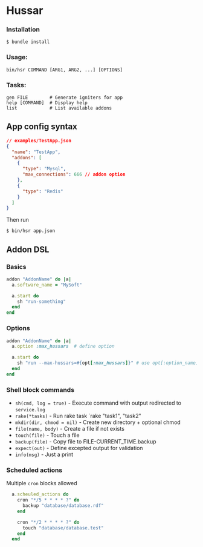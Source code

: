 # Hussar

### Installation
  ```
  $ bundle install
  ```

### Usage:
  ```
  bin/hsr COMMAND [ARG1, ARG2, ...] [OPTIONS]
  ```

### Tasks:

  ```
  gen FILE        # Generate igniters for app
  help [COMMAND]  # Display help
  list            # List available addons
  ```

## App config syntax

```json
// examples/TestApp.json
{
  "name": "TestApp",
  "addons": [
    {
      "type": "Mysql",
      "max_connections": 666 // addon option
    },
    {
      "type": "Redis"
    }
  ]
}
```

Then run

```
$ bin/hsr app.json
```


## Addon DSL


### Basics
```ruby
addon "AddonName" do |a|
  a.software_name = "MySoft"

  a.start do
    sh "run-something"
  end
end
```

### Options
```ruby
addon "AddonName" do |a|
  a.option :max_hussars  # define option

  a.start do
    sh "run --max-hussars=#{opt[:max_hussars]}" # use opt[:option_name]
  end
end
```

### Shell block commands

- `sh(cmd, log = true)` - Execute command with output redirected to `service.log`
- `rake(*tasks)` - Run rake task `rake "task1", "task2"
- `mkdir(dir, chmod = nil)` - Create new directory + optional chmod
- `file(name, body)` - Create a file if not exists
- `touch(file)` - Touch a file
- `backup(file)` - Copy file to FILE-CURRENT_TIME.backup
- `expect(out)` - Define excepted output for validation
- `info(msg)` - Just a print

### Scheduled actions

Multiple `cron` blocks allowed

```ruby
  a.scheuled_actions do
    cron "*/5 * * * * ?" do
      backup "database/database.rdf"
    end

    cron "*/2 * * * * ?" do
      touch "database/database.test"
    end
  end
```

